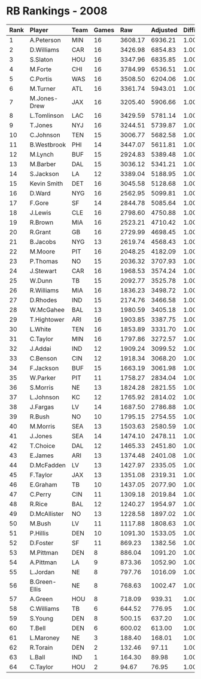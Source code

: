 # RB Rankings - 2008

| Rank | Player        | Team | Games | Raw     | Adjusted | Difficulty | Avg/Game | Typical | Consistency | Trend    |
| :----| :-------------| :----| :-----| :-------| :--------| :----------| :--------| :-------| :-----------| :--------|
| 1    | A.Peterson    | MIN  | 16    | 3608.17 | 6936.21  | 1.000      | 433.51   | 444.96  | 9/0/7       | +99.4%   |
| 2    | D.Williams    | CAR  | 16    | 3426.98 | 6854.83  | 1.000      | 428.43   | 420.52  | 9/1/6       | +130.8%  |
| 3    | S.Slaton      | HOU  | 16    | 3347.96 | 6835.85  | 1.000      | 427.24   | 422.71  | 8/0/8       | +118.5%  |
| 4    | M.Forte       | CHI  | 16    | 3784.99 | 6536.51  | 1.000      | 408.53   | 439.33  | 10/1/5      | +64.1%   |
| 5    | C.Portis      | WAS  | 16    | 3508.50 | 6204.06  | 1.000      | 387.75   | 369.31  | 6/1/9       | +68.0%   |
| 6    | M.Turner      | ATL  | 16    | 3361.74 | 5943.01  | 1.000      | 371.44   | 362.96  | 8/2/6       | +93.2%   |
| 7    | M.Jones-Drew  | JAX  | 16    | 3205.40 | 5906.66  | 1.000      | 369.17   | 411.06  | 9/3/4       | +76.1%   |
| 8    | L.Tomlinson   | LAC  | 16    | 3429.59 | 5781.14  | 1.000      | 361.32   | 380.91  | 10/2/4      | +69.1%   |
| 9    | T.Jones       | NYJ  | 16    | 3244.51 | 5739.87  | 1.000      | 358.74   | 394.16  | 8/3/5       | +91.7%   |
| 10   | C.Johnson     | TEN  | 15    | 3006.77 | 5682.58  | 1.000      | 378.84   | 359.25  | 8/0/7       | +107.0%  |
| 11   | B.Westbrook   | PHI  | 14    | 3447.07 | 5611.81  | 1.000      | 400.84   | 423.40  | 9/1/4       | +195.4%  |
| 12   | M.Lynch       | BUF  | 15    | 2924.83 | 5389.48  | 1.000      | 359.30   | 334.61  | 6/0/9       | +113.9%  |
| 13   | M.Barber      | DAL  | 15    | 3036.12 | 5341.21  | 1.000      | 356.08   | 330.69  | 8/1/6       | +254.1%  |
| 14   | S.Jackson     | LA   | 12    | 3389.04 | 5188.95  | 1.000      | 432.41   | 475.33  | 7/2/3       | +77.6%   |
| 15   | Kevin Smith   | DET  | 16    | 3045.58 | 5128.68  | 1.000      | 320.54   | 343.90  | 8/1/7       | +111.1%  |
| 16   | D.Ward        | NYG  | 16    | 2562.95 | 5099.81  | 1.000      | 318.74   | 310.09  | 8/0/8       | +127.3%  |
| 17   | F.Gore        | SF   | 14    | 2844.78 | 5085.64  | 1.000      | 363.26   | 338.49  | 4/3/7       | +62.1%   |
| 18   | J.Lewis       | CLE  | 16    | 2798.60 | 4750.88  | 1.000      | 296.93   | 310.94  | 7/1/8       | +84.2%   |
| 19   | R.Brown       | MIA  | 16    | 2523.21 | 4710.42  | 1.000      | 294.40   | 283.66  | 8/3/5       | +66.1%   |
| 20   | R.Grant       | GB   | 16    | 2729.99 | 4698.45  | 1.000      | 293.65   | 289.01  | 7/2/7       | +115.8%  |
| 21   | B.Jacobs      | NYG  | 13    | 2619.74 | 4568.43  | 1.000      | 351.42   | 312.10  | 5/0/8       | +106.2%  |
| 22   | M.Moore       | PIT  | 16    | 2048.25 | 4182.09  | 1.000      | 261.38   | 263.32  | 9/1/6       | +392.2%  |
| 23   | P.Thomas      | NO   | 15    | 2036.32 | 3707.93  | 1.000      | 247.20   | 226.50  | 7/1/7       | +420.9%  |
| 24   | J.Stewart     | CAR  | 16    | 1968.53 | 3574.24  | 1.000      | 223.39   | 221.50  | 8/1/7       | +195.0%  |
| 25   | W.Dunn        | TB   | 15    | 2092.77 | 3525.78  | 1.000      | 235.05   | 223.74  | 7/2/6       | +98.6%   |
| 26   | R.Williams    | MIA  | 16    | 1836.23 | 3498.72  | 1.000      | 218.67   | 229.28  | 9/0/7       | +128.8%  |
| 27   | D.Rhodes      | IND  | 15    | 2174.76 | 3466.58  | 1.000      | 231.11   | 227.63  | 7/1/7       | +272.7%  |
| 28   | W.McGahee     | BAL  | 13    | 1980.59 | 3405.18  | 1.000      | 261.94   | 224.42  | 5/1/7       | +170.8%  |
| 29   | T.Hightower   | ARI  | 16    | 1903.85 | 3387.75  | 1.000      | 211.73   | 219.39  | 8/2/6       | +115.7%  |
| 30   | L.White       | TEN  | 16    | 1853.89 | 3331.70  | 1.000      | 208.23   | 234.83  | 7/3/6       | +149.1%  |
| 31   | C.Taylor      | MIN  | 16    | 1797.86 | 3272.57  | 1.000      | 204.54   | 217.94  | 10/0/6      | +223.5%  |
| 32   | J.Addai       | IND  | 12    | 1909.24 | 3099.52  | 1.000      | 258.29   | 269.85  | 7/0/5       | +137.4%  |
| 33   | C.Benson      | CIN  | 12    | 1918.34 | 3068.20  | 1.000      | 255.68   | 268.72  | 5/1/6       | +147.0%  |
| 34   | F.Jackson     | BUF  | 15    | 1663.19 | 3061.98  | 1.000      | 204.13   | 229.06  | 11/0/4      | +140.8%  |
| 35   | W.Parker      | PIT  | 11    | 1758.27 | 2834.04  | 1.000      | 257.64   | 249.92  | 3/3/5       | +72.7%   |
| 36   | S.Morris      | NE   | 13    | 1824.28 | 2821.55  | 1.000      | 217.04   | 210.58  | 6/0/7       | +87.9%   |
| 37   | L.Johnson     | KC   | 12    | 1765.92 | 2814.02  | 1.000      | 234.50   | 205.50  | 5/0/7       | +185.5%  |
| 38   | J.Fargas      | LV   | 14    | 1687.50 | 2786.88  | 1.000      | 199.06   | 187.01  | 7/0/7       | +180.1%  |
| 39   | R.Bush        | NO   | 10    | 1795.15 | 2754.55  | 1.000      | 275.46   | 243.17  | 4/0/6       | +125.2%  |
| 40   | M.Morris      | SEA  | 13    | 1503.63 | 2580.59  | 1.000      | 198.51   | 159.55  | 6/0/7       | +200.7%  |
| 41   | J.Jones       | SEA  | 14    | 1474.10 | 2478.11  | 1.000      | 177.01   | 176.83  | 8/1/5       | +247.4%  |
| 42   | T.Choice      | DAL  | 12    | 1465.33 | 2451.80  | 1.000      | 204.32   | 273.11  | 9/0/3       | +1180.6% |
| 43   | E.James       | ARI  | 13    | 1374.48 | 2401.08  | 1.000      | 184.70   | 176.87  | 7/0/6       | +829.8%  |
| 44   | D.McFadden    | LV   | 13    | 1427.97 | 2335.05  | 1.000      | 179.62   | 182.67  | 7/0/6       | +219.0%  |
| 45   | F.Taylor      | JAX  | 13    | 1351.08 | 2319.31  | 1.000      | 178.41   | 165.61  | 4/1/8       | INACTIVE |
| 46   | E.Graham      | TB   | 10    | 1437.05 | 2077.90  | 1.000      | 207.79   | 215.73  | 4/1/5       | INACTIVE |
| 47   | C.Perry       | CIN  | 11    | 1309.18 | 2019.84  | 1.000      | 183.62   | 166.63  | 6/0/5       | INACTIVE |
| 48   | R.Rice        | BAL  | 12    | 1240.27 | 1954.97  | 1.000      | 162.91   | 167.30  | 6/1/5       | INACTIVE |
| 49   | D.McAllister  | NO   | 13    | 1228.58 | 1897.02  | 1.000      | 145.92   | 136.27  | 6/1/6       | +239.2%  |
| 50   | M.Bush        | LV   | 11    | 1117.88 | 1808.63  | 1.000      | 164.42   | 125.35  | 6/0/5       | +1147.5% |
| 51   | P.Hillis      | DEN  | 10    | 1091.30 | 1533.05  | 1.000      | 153.30   | 136.08  | 5/0/5       | INACTIVE |
| 52   | D.Foster      | SF   | 11    | 869.23  | 1382.56  | 1.000      | 125.69   | 120.40  | 6/1/4       | +658.1%  |
| 53   | M.Pittman     | DEN  | 8     | 886.04  | 1091.20  | 1.000      | 136.40   | 132.78  | 4/2/2       | INACTIVE |
| 54   | A.Pittman     | LA   | 9     | 873.36  | 1052.90  | 1.000      | 116.99   | 109.76  | 4/2/3       | +233.7%  |
| 55   | L.Jordan      | NE   | 8     | 797.76  | 1016.09  | 1.000      | 127.01   | 135.04  | 4/1/3       | +456.3%  |
| 56   | B.Green-Ellis | NE   | 8     | 768.63  | 1002.47  | 1.000      | 125.31   | 126.03  | 4/1/3       | INACTIVE |
| 57   | A.Green       | HOU  | 8     | 718.09  | 939.31   | 1.000      | 117.41   | 117.82  | 5/0/3       | INACTIVE |
| 58   | C.Williams    | TB   | 6     | 644.52  | 776.95   | 1.000      | 129.49   | 98.94   | 2/1/3       | +160.2%  |
| 59   | S.Young       | DEN  | 8     | 500.15  | 637.20   | 1.000      | 79.65    | 87.46   | 4/0/4       | +202.5%  |
| 60   | T.Bell        | DEN  | 6     | 600.02  | 613.00   | 1.000      | 102.17   | 78.62   | 3/0/3       | +185.2%  |
| 61   | L.Maroney     | NE   | 3     | 188.40  | 168.01   | 1.000      | 56.00    | 56.00   | 1/1/1       | INACTIVE |
| 62   | R.Torain      | DEN  | 2     | 132.46  | 97.11    | 1.000      | 48.55    | 48.55   | 1/0/1       | INACTIVE |
| 63   | L.Ball        | IND  | 1     | 164.30  | 89.98    | 1.000      | 89.98    | 89.98   | 0/1/0       | N/A      |
| 64   | C.Taylor      | HOU  | 2     | 94.67   | 76.95    | 1.000      | 38.48    | 38.48   | 1/0/1       | INACTIVE |

